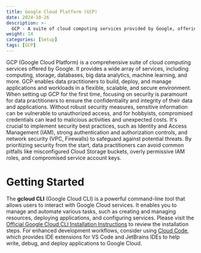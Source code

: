```yaml
---
title: Google Cloud Platform (GCP)
date: 2024-10-26
description: >-
  GCP - A suite of cloud computing services provided by Google, offering a wide array of tools for data practitioners.
weight: 14
categories: [Setup]
tags: [GCP]
---
```


GCP (Google Cloud Platform) is a comprehensive suite of cloud computing services offered by Google. It provides a wide array of services, including computing, storage, databases, big data analytics, machine learning, and more. GCP enables data practitioners to build, deploy, and manage applications and workloads in a flexible, scalable, and secure environment. When setting up GCP for the first time, focusing on security is paramount for data practitioners to ensure the confidentiality and integrity of their data and applications. Without robust security measures, sensitive information can be vulnerable to unauthorized access, and for hobbyists, compromised credentials can lead to malicious activities and unexpected costs. It's crucial to implement security best practices, such as Identity and Access Management (IAM), strong authentication and authorization controls, and network security (VPC, Firewalls) to safeguard against potential threats. By prioritizing security from the start, data practitioners can avoid common pitfalls like misconfigured Cloud Storage buckets, overly permissive IAM roles, and compromised service account keys.

# Getting Started

The **gcloud CLI** (Google Cloud CLI) is a powerful command-line tool that allows users to interact with Google Cloud services. It enables you to manage and automate various tasks, such as creating and managing resources, deploying applications, and configuring services. Please visit the [Official Google Cloud CLI Installation Instructions](https://cloud.google.com/sdk/docs/install) to review the installation steps. For enhanced development workflows, consider using [Cloud Code](https://cloud.google.com/code), which provides IDE extensions for VS Code and JetBrains IDEs to help write, debug, and deploy applications to Google Cloud.